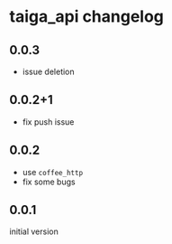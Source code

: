 # taiga_api changelog

## 0.0.3 

- issue deletion

## 0.0.2+1

- fix push issue

## 0.0.2

- use `coffee_http`
- fix some bugs

## 0.0.1
initial version